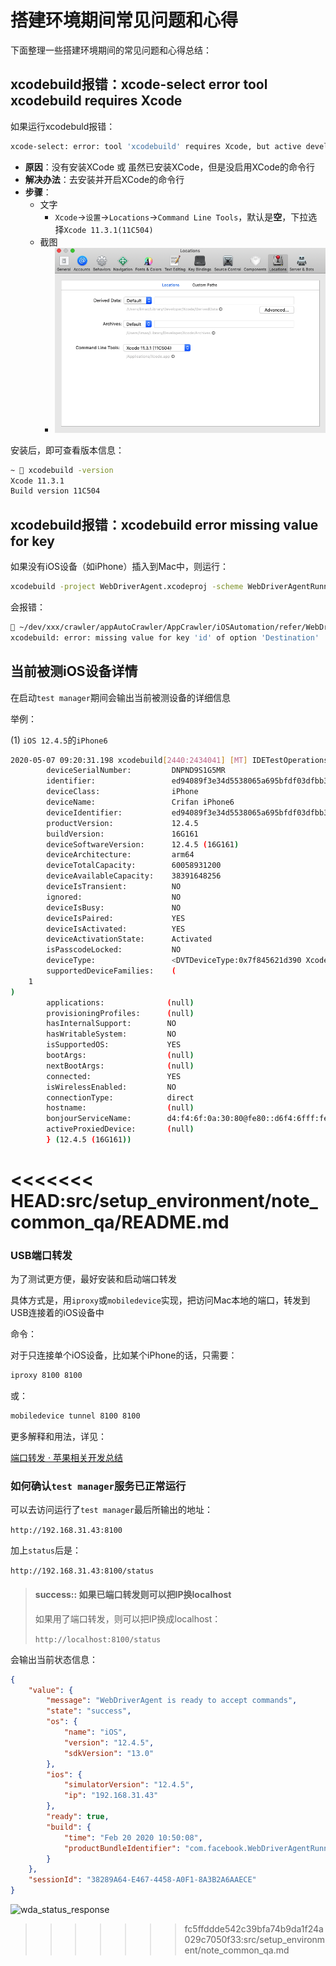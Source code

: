 # 搭建环境期间常见问题和心得

下面整理一些搭建环境期间的常见问题和心得总结：


## xcodebuild报错：xcode-select error tool xcodebuild requires Xcode

如果运行xcodebuld报错：

```bash
xcode-select: error: tool 'xcodebuild' requires Xcode, but active developer directory '/Library/Developer/CommandLineTools' is a command line tools instance
```

* **原因**：没有安装XCode 或 虽然已安装XCode，但是没启用XCode的命令行
* **解决办法**：去安装并开启XCode的命令行
* **步骤**：
  * 文字
    * `Xcode`->`设置`->`Locations`->`Command Line Tools`，默认是**空**，下拉选择`Xcode 11.3.1(11C504)`
  * 截图
    * ![xcode_locations_command_line_tools](../../assets/img/xcode_locations_command_line_tools.png)

安装后，即可查看版本信息：

```bash
~  xcodebuild -version
Xcode 11.3.1
Build version 11C504
```

## xcodebuild报错：xcodebuild error missing value for key

如果没有iOS设备（如iPhone）插入到Mac中，则运行：

```bash
xcodebuild -project WebDriverAgent.xcodeproj -scheme WebDriverAgentRunner -destination "id=`idevice_id -l | head -n1`" test
```

会报错：

```bash
 ~/dev/xxx/crawler/appAutoCrawler/AppCrawler/iOSAutomation/refer/WebDriverAgent   master ●  xcodebuild -project WebDriverAgent.xcodeproj -scheme WebDriverAgentRunner -destination "id=`idevice_id -l | head -n1`" test
xcodebuild: error: missing value for key 'id' of option 'Destination'
```

## 当前被测iOS设备详情

在启动`test manager`期间会输出当前被测设备的详细信息

举例：

(1) `iOS 12.4.5`的`iPhone6`

```bash
2020-05-07 09:20:31.198 xcodebuild[2440:2434041] [MT] IDETestOperationsObserverDebug: (B7957682-E70F-46C7-86C2-53AEE7C8993D) Beginning test session WebDriverAgentRunner-B7957682-E70F-46C7-86C2-53AEE7C8993D at 2020-05-07 09:20:31.194 with Xcode 11C504 on target 📱<DVTiOSDevice (0x7f8456759e30), Crifan iPhone6, iPhone, 12.4.5 (16G161), ed94089f3e34d5538065a695bfdf03dfbb3c5579> {
        deviceSerialNumber:         DNPND9S1G5MR
        identifier:                 ed94089f3e34d5538065a695bfdf03dfbb3c5579
        deviceClass:                iPhone
        deviceName:                 Crifan iPhone6
        deviceIdentifier:           ed94089f3e34d5538065a695bfdf03dfbb3c5579
        productVersion:             12.4.5
        buildVersion:               16G161
        deviceSoftwareVersion:      12.4.5 (16G161)
        deviceArchitecture:         arm64
        deviceTotalCapacity:        60058931200
        deviceAvailableCapacity:    38391648256
        deviceIsTransient:          NO
        ignored:                    NO
        deviceIsBusy:               NO
        deviceIsPaired:             YES
        deviceIsActivated:          YES
        deviceActivationState:      Activated
        isPasscodeLocked:           NO
        deviceType:                 <DVTDeviceType:0x7f845621d390 Xcode.DeviceType.iPhone>
        supportedDeviceFamilies:    (
    1
)
        applications:              (null)
        provisioningProfiles:      (null)
        hasInternalSupport:        NO
        hasWritableSystem:         NO
        isSupportedOS:             YES
        bootArgs:                  (null)
        nextBootArgs:              (null)
        connected:                 YES
        isWirelessEnabled:         NO
        connectionType:            direct
        hostname:                  (null)
        bonjourServiceName:        d4:f4:6f:0a:30:80@fe80::d6f4:6fff:fe0a:3080._apple-mobdev2._tcp.local.
        activeProxiedDevice:       (null)
        } (12.4.5 (16G161))
```
<<<<<<< HEAD:src/setup_environment/note_common_qa/README.md
=======

### USB端口转发

为了测试更方便，最好安装和启动端口转发

具体方式是，用`iproxy`或`mobiledevice`实现，把访问Mac本地的端口，转发到USB连接着的iOS设备中

命令：

对于只连接单个iOS设备，比如某个iPhone的话，只需要：

```bash
iproxy 8100 8100
```

或：

```bash
mobiledevice tunnel 8100 8100
```

更多解释和用法，详见：

[端口转发 · 苹果相关开发总结](https://book.crifan.com/books/apple_develop_summary/website/desktop/port_forward.html)

### 如何确认`test manager`服务已正常运行

可以去访问运行了`test manager`最后所输出的地址：

`http://192.168.31.43:8100`

加上`status`后是：

`http://192.168.31.43:8100/status`

> #### success:: 如果已端口转发则可以把IP换localhost
> 
> 如果用了端口转发，则可以把IP换成localhost：
> 
> `http://localhost:8100/status`

会输出当前状态信息：

```json
{
    "value": {
        "message": "WebDriverAgent is ready to accept commands",
        "state": "success",
        "os": {
            "name": "iOS",
            "version": "12.4.5",
            "sdkVersion": "13.0"
        },
        "ios": {
            "simulatorVersion": "12.4.5",
            "ip": "192.168.31.43"
        },
        "ready": true,
        "build": {
            "time": "Feb 20 2020 10:50:08",
            "productBundleIdentifier": "com.facebook.WebDriverAgentRunner"
        }
    },
    "sessionId": "38289A64-E467-4458-A0F1-8A3B2A6AAECE"
}
```

![wda_status_response](../assets/img/wda_status_response.png)
>>>>>>> fc5ffddde542c39bfa74b9da1f24a029c7050f33:src/setup_environment/note_common_qa.md
